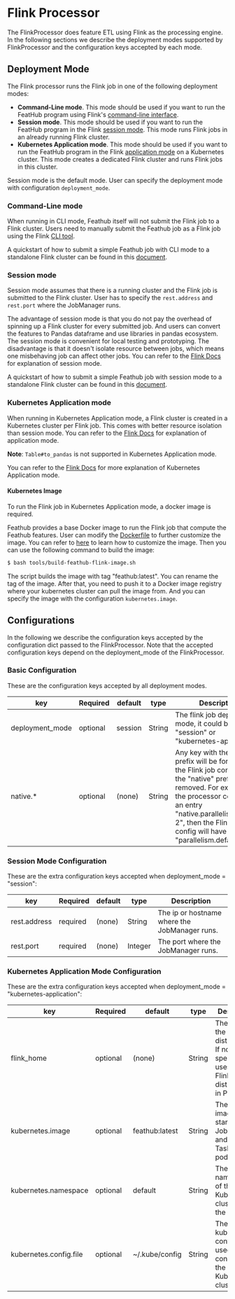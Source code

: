 # Flink Processor

The FlinkProcessor does feature ETL using Flink as the processing engine. In the
following sections we describe the deployment modes supported by FlinkProcessor
and the configuration keys accepted by each mode.

## Deployment Mode
The Flink processor runs the Flink job in one of the following deployment modes:

- **Command-Line mode**. This mode should be used if you want to run the FeatHub
  program using Flink's [command-line
interface](https://nightlies.apache.org/flink/flink-docs-stable/docs/deployment/cli/#command-line-interface).
- **Session mode**. This mode should be used if you want to run the FeatHub program
  in the Flink [session
mode](https://nightlies.apache.org/flink/flink-docs-release-1.16/docs/deployment/overview/#session-mode).
This mode runs Flink jobs in an already running Flink cluster.
- **Kubernetes Application mode**. This mode should be used if you want to run the
  FeatHub program in the Flink [application
mode](https://nightlies.apache.org/flink/flink-docs-release-1.16/docs/deployment/overview/#application-mode)
on a Kubernetes cluster. This mode creates a dedicated Flink cluster and runs
Flink jobs in this cluster.

Session mode is the default mode. User can specify the deployment mode with
configuration `deployment_mode`.

### Command-Line mode

When running in CLI mode, Feathub itself will not submit the Flink job to a
Flink cluster. Users need to manually submit the Feathub job as a Flink job
using the Flink [CLI tool](https://nightlies.apache.org/flink/flink-docs-master/docs/deployment/cli/#command-line-interface).

A quickstart of how to submit a simple Feathub job with CLI mode to a standalone Flink 
cluster can be found in this [document](quickstarts/flink_processor_cli_quickstart.md).

### Session mode

Session mode assumes that there is a running cluster and the Flink job is submitted to 
the Flink cluster. User has to specify the `rest.address` and `rest.port` where the
JobManager runs.

The advantage of session mode is that you do not pay the overhead of spinning up a Flink
cluster for every submitted job. And users can convert the features to Pandas dataframe 
and use libraries in pandas ecosystem. The session mode is convenient for local testing 
and prototyping. The disadvantage is that it doesn't isolate resource between jobs, 
which means one misbehaving job can affect other jobs. You can refer to 
the [Flink Docs](https://nightlies.apache.org/flink/flink-docs-master/docs/deployment/overview/#session-mode)
for explanation of session mode. 

A quickstart of how to submit a simple Feathub job with session mode to a standalone 
Flink cluster can be found in this [document](quickstarts/flink_processor_session_quickstart.md).

### Kubernetes Application mode

When running in Kubernetes Application mode, a Flink cluster is created in a Kubernetes 
cluster per Flink job. This comes with better resource isolation than session mode. 
You can refer to 
the [Flink Docs](https://nightlies.apache.org/flink/flink-docs-master/docs/deployment/overview/#application-mode)
for explanation of application mode. 

**Note**: `Table#to_pandas` is not supported in Kubernetes Application mode.

You can refer to the [Flink Docs](https://nightlies.apache.org/flink/flink-docs-master/docs/deployment/resource-providers/native_kubernetes/#application-mode) 
for more explanation of Kubernetes Application mode.

#### Kubernetes Image
To run the Flink job in Kubernetes Application mode, a docker image is required.

Feathub provides a base Docker image to run the Flink job that compute the Feathub 
features. User can modify the [Dockerfile](../docker/Dockerfile) to further customize 
the image. You can refer to [here](https://nightlies.apache.org/flink/flink-docs-master/docs/deployment/resource-providers/standalone/docker/#further-customization)
to learn how to customize the image. Then you can use the following command to build 
the image:

```bash
$ bash tools/build-feathub-flink-image.sh
```

The script builds the image with tag "feathub:latest". You can rename the tag of the 
image. After that, you need to push it to a Docker image registry where your kubernetes 
cluster can pull the image from. And you can specify the image with the 
configuration `kubernetes.image`.

## Configurations

In the following we describe the configuration keys accepted by the
configuration dict passed to the FlinkProcessor. Note that the accepted
configuration keys depend on the deployment_mode of the FlinkProcessor.

### Basic Configuration

These are the configuration keys accepted by all deployment modes.

| key             | Required | default | type   | Description                                                                              |
|-----------------|----------|---------|--------|------------------------------------------------------------------------------------------|
| deployment_mode | optional | session | String | The flink job deployment mode, it could be "cli", "session" or "kubernetes-application". |
| native.*                | optional | (none)         | String | Any key with the "native" prefix will be forwarded to the Flink job config after the "native" prefix is removed. For example, if the processor config has an entry "native.parallelism.default: 2", then the Flink job config will have an entry "parallelism.default: 2". |

### Session Mode Configuration

These are the extra configuration keys accepted when deployment_mode = "session":

| key          | Required | default | type    | Description                                                                                                                                |
|--------------|----------|---------|---------|--------------------------------------------------------------------------------------------------------------------------------------------|
| rest.address | required | (none)  | String  | The ip or hostname where the JobManager runs.                                                                                              |
| rest.port    | required | (none)  | Integer | The port where the JobManager runs.                                                                                                        |
### Kubernetes Application Mode Configuration

These are the extra configuration keys accepted when deployment_mode = "kubernetes-application":

| key                    | Required | default        | type   | Description                                                                                                                                                                                                                                                                                                                                                                                        |
|------------------------|----------|----------------|--------|----------------------------------------------------------------------------------------------------------------------------------------------------------------------------------------------------------------------------------------------------------------------------------------------------------------------------------------------------------------------------------------------------|
| flink_home             | optional | (none)         | String | The path to the Flink distribution. If not specified, it uses the Flink's distribution in PyFlink.                                                                                                                                                                                                                                                                                                 |
| kubernetes.image       | optional | feathub:latest | String | The docker image to start the JobManager and TaskManager pod.                                                                                                                                                                                                                                                                                                                                      |
| kubernetes.namespace   | optional | default        | String | The namespace of the Kubernetes cluster to run the Flink job.                                                                                                                                                                                                                                                                                                                                      |
| kubernetes.config.file | optional | ~/.kube/config | String | The kubernetes config file is used to connector to the Kubernetes cluster.                                                                                                                                                                                                                                                                                                                         |
